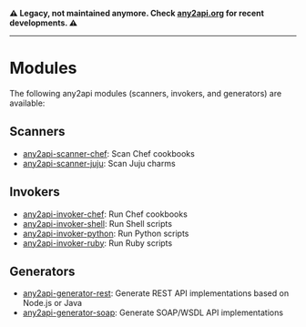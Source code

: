 **⚠️ Legacy, not maintained anymore. Check [any2api.org](http://any2api.org) for recent developments. ⚠️**

----

# Modules

The following any2api modules (scanners, invokers, and generators) are available:



## Scanners

* <a href="https://github.com/any2api/any2api-scanner-chef">any2api-scanner-chef</a>: Scan Chef cookbooks
* <a href="https://github.com/any2api/any2api-scanner-juju">any2api-scanner-juju</a>: Scan Juju charms



## Invokers

* <a href="https://github.com/any2api/any2api-invoker-chef">any2api-invoker-chef</a>: Run Chef cookbooks
* <a href="https://github.com/any2api/any2api-invoker-shell">any2api-invoker-shell</a>: Run Shell scripts
* <a href="https://github.com/any2api/any2api-invoker-python">any2api-invoker-python</a>: Run Python scripts
* <a href="https://github.com/any2api/any2api-invoker-ruby">any2api-invoker-ruby</a>: Run Ruby scripts



## Generators

* <a href="https://github.com/any2api/any2api-generator-rest">any2api-generator-rest</a>: Generate REST API implementations based on Node.js or Java
* <a href="https://github.com/any2api/any2api-generator-soap">any2api-generator-soap</a>: Generate SOAP/WSDL API implementations
